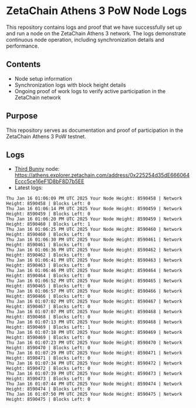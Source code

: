 # ZetaChain Athens 3 PoW Node Logs
This repository contains logs and proof that we have successfully set up and run a node on the ZetaChain Athens 3 network. The logs demonstrate continuous node operation, including synchronization details and performance.

## Contents
- Node setup information
- Synchronization logs with block height details
- Ongoing proof of work logs to verify active participation in the ZetaChain network

## Purpose
This repository serves as documentation and proof of participation in the ZetaChain Athens 3 PoW testnet.

## Logs

- [Third Bunny](https://thirdbunny.xyz/) node: https://athens.explorer.zetachain.com/address/0x225254d35dE666064Eccc5ce16eF1D8bF8D7b5EE
- Latest logs:
```
Thu Jan 16 01:06:09 PM UTC 2025 Your Node Height: 8590458 | Network Height: 8590458 | Blocks Left: 0
Thu Jan 16 01:06:14 PM UTC 2025 Your Node Height: 8590459 | Network Height: 8590459 | Blocks Left: 0
Thu Jan 16 01:06:20 PM UTC 2025 Your Node Height: 8590459 | Network Height: 8590460 | Blocks Left: 1
Thu Jan 16 01:06:25 PM UTC 2025 Your Node Height: 8590460 | Network Height: 8590460 | Blocks Left: 0
Thu Jan 16 01:06:30 PM UTC 2025 Your Node Height: 8590461 | Network Height: 8590461 | Blocks Left: 0
Thu Jan 16 01:06:36 PM UTC 2025 Your Node Height: 8590462 | Network Height: 8590462 | Blocks Left: 0
Thu Jan 16 01:06:41 PM UTC 2025 Your Node Height: 8590463 | Network Height: 8590463 | Blocks Left: 0
Thu Jan 16 01:06:46 PM UTC 2025 Your Node Height: 8590464 | Network Height: 8590464 | Blocks Left: 0
Thu Jan 16 01:06:52 PM UTC 2025 Your Node Height: 8590465 | Network Height: 8590465 | Blocks Left: 0
Thu Jan 16 01:06:57 PM UTC 2025 Your Node Height: 8590466 | Network Height: 8590466 | Blocks Left: 0
Thu Jan 16 01:07:02 PM UTC 2025 Your Node Height: 8590467 | Network Height: 8590467 | Blocks Left: 0
Thu Jan 16 01:07:07 PM UTC 2025 Your Node Height: 8590468 | Network Height: 8590468 | Blocks Left: 0
Thu Jan 16 01:07:13 PM UTC 2025 Your Node Height: 8590468 | Network Height: 8590469 | Blocks Left: 1
Thu Jan 16 01:07:18 PM UTC 2025 Your Node Height: 8590469 | Network Height: 8590469 | Blocks Left: 0
Thu Jan 16 01:07:23 PM UTC 2025 Your Node Height: 8590470 | Network Height: 8590470 | Blocks Left: 0
Thu Jan 16 01:07:29 PM UTC 2025 Your Node Height: 8590471 | Network Height: 8590471 | Blocks Left: 0
Thu Jan 16 01:07:34 PM UTC 2025 Your Node Height: 8590472 | Network Height: 8590472 | Blocks Left: 0
Thu Jan 16 01:07:39 PM UTC 2025 Your Node Height: 8590473 | Network Height: 8590473 | Blocks Left: 0
Thu Jan 16 01:07:44 PM UTC 2025 Your Node Height: 8590474 | Network Height: 8590474 | Blocks Left: 0
Thu Jan 16 01:07:50 PM UTC 2025 Your Node Height: 8590475 | Network Height: 8590475 | Blocks Left: 0
```
